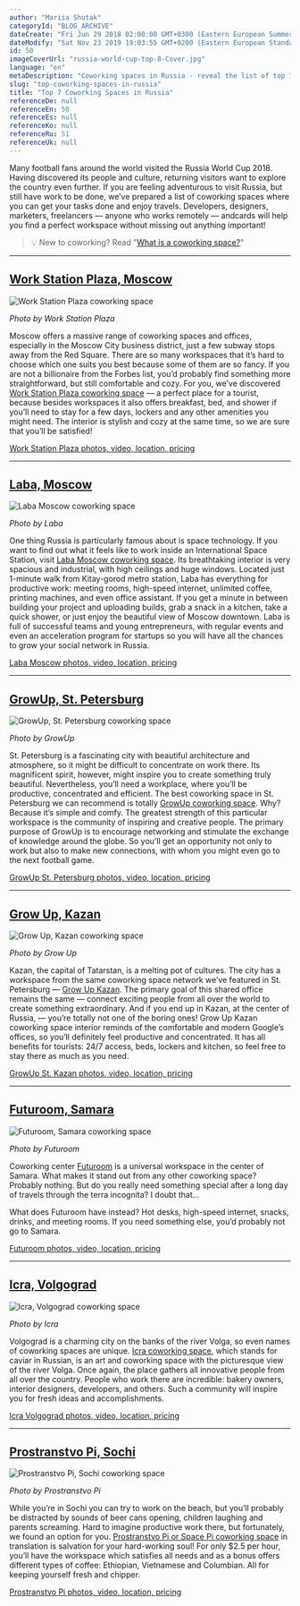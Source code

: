 ```yaml
---
author: "Mariia Shutak"
categoryId: "BLOG_ARCHIVE"
dateCreate: "Fri Jun 29 2018 02:00:00 GMT+0300 (Eastern European Summer Time)"
dateModify: "Sat Nov 23 2019 19:03:55 GMT+0200 (Eastern European Standard Time)"
id: 50
imageCoverUrl: "russia-world-cup-top-8-Cover.jpg"
language: "en"
metaDescription: "Coworking spaces in Russia - reveal the list of top 7 coworking spaces where you can get your tasks done while enjoying travels across the country."
slug: "top-coworking-spaces-in-russia"
title: "Top 7 Coworking Spaces in Russia"
referenceDe: null
referenceEn: 50
referenceEs: null
referenceKo: null
referenceRu: 51
referenceUk: null
---
```


Many football fans around the world visited the Russia World Cup 2018. Having discovered its people and culture, returning visitors want to explore the country even further. If you are feeling adventurous to visit Russia, but still have work to be done, we’ve prepared a list of coworking spaces where you can get your tasks done and enjoy travels. Developers, designers, marketers, freelancers — anyone who works remotely — andcards will help you find a perfect workspace without missing out anything important!

> 💡 New to coworking? Read "[What is a coworking space?](https://andcards.com/blog/tips/what-is-a-coworking-space)"

---

## [Work Station Plaza, Moscow](https://coworkstation.ru/plaza)

![Work Station Plaza coworking space](https://s3.ap-northeast-2.amazonaws.com/blogs.andcards.com/russia-world-cup-top-8-WPS.jpg|height=400,width=800)

_Photo by Work Station Plaza_

Moscow offers a massive range of coworking spaces and offices, especially in the Moscow City business district, just a few subway stops away from the Red Square. There are so many workspaces that it’s hard to choose which one suits you best because some of them are so fancy. If you are not a billionaire from the Forbes list, you’d probably find something more straightforward, but still comfortable and cozy. For you, we’ve discovered [Work Station Plaza coworking space](https://coworkstation.ru/plaza) — a perfect place for a tourist, because besides workspaces it also offers breakfast, bed, and shower if you’ll need to stay for a few days, lockers and any other amenities you might need. The interior is stylish and cozy at the same time, so we are sure that you’ll be satisfied! 

[Work Station Plaza photos, video, location, pricing](https://coworkstation.ru/plaza)

---

## [Laba, Moscow](https://laba.moscow/)

![Laba Moscow coworking space](https://s3.ap-northeast-2.amazonaws.com/blogs.andcards.com/russia-world-cup-top-8-Laba.jpg|height=400,width=800)

_Photo by Laba_

One thing Russia is particularly famous about is space technology. If you want to find out what it feels like to work inside an International Space Station, visit [Laba Moscow coworking space](https://laba.moscow/). Its breathtaking interior is very spacious and industrial, with high ceilings and huge windows. Located just 1-minute walk from Kitay-gorod metro station, Laba has everything for productive work: meeting rooms, high-speed internet, unlimited coffee, printing machines, and even office assistant. If you get a minute in between building your project and uploading builds, grab a snack in a kitchen, take a quick shower, or just enjoy the beautiful view of Moscow downtown. Laba is full of successful teams and young entrepreneurs, with regular events and even an acceleration program for startups so you will have all the chances to grow your social network in Russia.

[Laba Moscow photos, video, location, pricing](https://laba.moscow/)

---

## [GrowUp, St. Petersburg](https://growup-coworking.ru/)

![GrowUp, St. Petersburg coworking space](https://s3.ap-northeast-2.amazonaws.com/blogs.andcards.com/russia-world-cup-top-8-GrowUp.jpg|height=400,width=800)

_Photo by GrowUp_

St. Petersburg is a fascinating city with beautiful architecture and atmosphere, so it might be difficult to concentrate on work there. Its magnificent spirit, however, might inspire you to create something truly beautiful. Nevertheless, you’ll need a workplace, where you’ll be productive, concentrated and efficient. The best coworking space in St. Petersburg we can recommend is totally [GrowUp coworking space](https://growup-coworking.ru/). Why? Because it’s simple and comfy. The greatest strength of this particular workspace is the community of inspiring and creative people. The primary purpose of GrowUp is to encourage networking and stimulate the exchange of knowledge around the globe. So you’ll get an opportunity not only to work but also to make new connections, with whom you might even go to the next football game.

[GrowUp St. Petersburg photos, video, location, pricing](https://growup-coworking.ru/)

---

## [Grow Up, Kazan](https://kzn.growup-coworking.ru/)
![Grow Up, Kazan coworking space](https://s3.ap-northeast-2.amazonaws.com/blogs.andcards.com/russia-world-cup-top-8-GUK.jpg|height=400,width=800)

_Photo by Grow Up_

Kazan, the capital of Tatarstan, is a melting pot of cultures. The city has a workspace from the same coworking space network we’ve featured in St. Petersburg — [Grow Up Kazan](https://kzn.growup-coworking.ru/). The primary goal of this shared office remains the same — connect exciting people from all over the world to create something extraordinary. And if you end up in Kazan, at the center of Russia, — you’re totally not one of the boring ones! Grow Up Kazan coworking space interior reminds of the comfortable and modern Google’s offices, so you’ll definitely feel productive and concentrated. It has all benefits for tourists: 24/7 access, beds, lockers and kitchen, so feel free to stay there as much as you need.

[GrowUp St. Kazan photos, video, location, pricing](https://kzn.growup-coworking.ru/)

---

## [Futuroom, Samara](http://futuroom-cw.ru/)

![Futuroom, Samara coworking space](https://s3.ap-northeast-2.amazonaws.com/blogs.andcards.com/russia-world-cup-top-8-FR.jpg|height=400,width=800)

_Photo by Futuroom_

Coworking center [Futuroom](http://futuroom-cw.ru/) is a universal workspace in the center of Samara. What makes it stand out from any other coworking space? Probably nothing. But do you really need something special after a long day of travels through the terra incognita? I doubt that...

What does Futuroom have instead? Hot desks, high-speed internet, snacks, drinks, and meeting rooms. If you need something else, you’d probably not go to Samara.

[Futuroom photos, video, location, pricing](http://futuroom-cw.ru/)

---

## [Icra, Volgograd](http://ikraspace.ru/)

![Icra, Volgograd coworking space](https://s3.ap-northeast-2.amazonaws.com/blogs.andcards.com/russia-world-cup-top-8-Icra.jpg|height=400,width=800)

_Photo by Icra_

Volgograd is a charming city on the banks of the river Volga, so even names of coworking spaces are unique. [Icra coworking space](http://ikraspace.ru/), which stands for caviar in Russian, is an art and coworking space with the picturesque view of the river Volga. Once again, the place gathers all innovative people from all over the country. People who work there are incredible: bakery owners, interior designers, developers, and others. Such a community will inspire you for fresh ideas and accomplishments.

[Icra Volgograd photos, video, location, pricing](http://ikraspace.ru/)

---

## [Prostranstvo Pi, Sochi](https://coworkingsochi.ru/)

![ Prostranstvo Pi, Sochi coworking space](https://s3.ap-northeast-2.amazonaws.com/blogs.andcards.com/russia-world-cup-top-8-PPS.jpg|height=400,width=800)

_Photo by Prostranstvo Pi_

While you’re in Sochi you can try to work on the beach, but you’ll probably be distracted by sounds of beer cans opening, children laughing and parents screaming. Hard to imagine productive work there, but fortunately, we found an option for you. [Prostranstvo Pi or Space Pi coworking space](https://coworkingsochi.ru/) in translation is salvation for your hard-working soul! For only $2.5 per hour, you’ll have the workspace which satisfies all needs and as a bonus offers different types of coffee: Ethiopian, Vietnamese and Columbian. All for keeping yourself fresh and chipper.

[Prostranstvo Pi photos, video, location, pricing](https://coworkingsochi.ru/)

